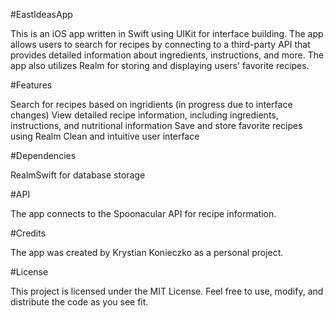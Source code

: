 #EastIdeasApp

This is an iOS app written in Swift using UIKit for interface building. The app allows users to search for recipes by connecting to a third-party API that provides detailed information about ingredients, instructions, and more. The app also utilizes Realm for storing and displaying users' favorite recipes.

#Features

Search for recipes based on ingridients (in progress due to interface changes)
View detailed recipe information, including ingredients, instructions, and nutritional information
Save and store favorite recipes using Realm
Clean and intuitive user interface

#Dependencies

RealmSwift for database storage

#API

The app connects to the Spoonacular API for recipe information.

#Credits

The app was created by Krystian Konieczko as a personal project.

#License

This project is licensed under the MIT License. Feel free to use, modify, and distribute the code as you see fit.
